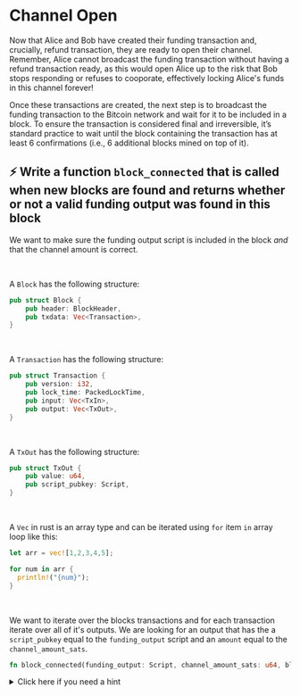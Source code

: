 # Channel Open

Now that Alice and Bob have created their funding transaction and, crucially, refund transaction, they are ready to open their channel. Remember, Alice cannot broadcast the funding transaction without having a refund transaction ready, as this would open Alice up to the risk that Bob stops responding or refuses to cooporate, effectively locking Alice's funds in this channel forever! 

Once these transactions are created, the next step is to broadcast the funding transaction to the Bitcoin network and wait for it to be included in a block. To ensure the transaction is considered final and irreversible, it’s standard practice to wait until the block containing the transaction has at least 6 confirmations (i.e., 6 additional blocks mined on top of it).

## ⚡️ Write a function `block_connected` that is called when new blocks are found and returns whether or not a valid funding output was found in this block

We want to make sure the funding output script is included in the block *and* that the channel amount is correct.

<br/>

A `Block` has the following structure:

```rust
pub struct Block {
    pub header: BlockHeader,
    pub txdata: Vec<Transaction>,
}
```

<br/>

A `Transaction` has the following structure:

```rust
pub struct Transaction {
    pub version: i32,
    pub lock_time: PackedLockTime,
    pub input: Vec<TxIn>,
    pub output: Vec<TxOut>,
}
```

<br/>

A `TxOut` has the following structure:

```rust
pub struct TxOut {
    pub value: u64,
    pub script_pubkey: Script,
}
```

<br/>

A `Vec` in rust is an array type and can be iterated using `for` item `in` array loop like this:

```rust
let arr = vec![1,2,3,4,5];

for num in arr {
  println!("{num}"); 
}
```

<br/>

We want to iterate over the blocks transactions and for each transaction iterate over all of it's outputs.  We are looking for an output that has the a `script_pubkey` equal to the `funding_output` script and an `amount` equal to the `channel_amount_sats`.

```rust
fn block_connected(funding_output: Script, channel_amount_sats: u64, block: Block) -> bool {}
```

<details>
  <summary>Click here if you need a hint</summary>
  <br/>

Psuedo code is provided below.
```rust
fn block_connected(funding_output: ScriptBuf, channel_amount_sats: u64, block: Block) -> bool {
    // for each transaction in block

        // for each output in transaction outputs

            // if output script_pubkey = funding_output AND output value = channel_amount_sats
                    
                // return true
            
    // return false
}
```

</details>